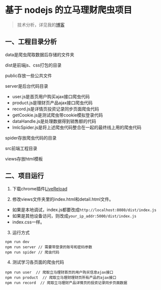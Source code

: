 # 基于 nodejs 的立马理财爬虫项目

> 技术分析，详见我的[博客](https://www.wty90.com/2018/01/17/lmlc-spider/)

## 一、工程目录分析

data是爬虫爬取数据后存储的文件夹

dist是前端js、css打包的目录

public存放一些公共文件

server是后台代码目录
* user.js是首页用户购买ajax接口爬虫代码
* product.js是理财页产品ajax接口爬虫代码
* record.js是详情页投资记录同步页面爬虫代码
* getCookie.js是测试爬虫带cookie模拟登录代码
* dataHandle.js是处理数据得到销售额的代码
* lmlcSpider.js是将上述爬虫代码整合在一起的最终线上用的爬虫代码

spider存放爬虫代码的目录

src前端工程目录

views存放html模板

## 二、项目运行
1. 下载chrome插件[LiveReload](https://chrome.google.com/webstore/detail/livereload/jnihajbhpnppcggbcgedagnkighmdlei)

2. 修改views文件夹里的index.html和detail.html文件。
* 如果是本地调试，index.js都要改成`http://localhost:8080/dist/index.js`  
* 如果是其他设备访问，则改成`your_ip_addr:5000/dist/index.js`
* index.css一样。 

3. 运行方式
```
npm run dev
npm run server // 需要带登录的账号和密码参数
npm run spider // 爬虫代码
```

4. 测试学习各页面的爬虫代码
```
npm run user  // 爬取立马理财首页的用户购买信息ajax接口
npm run product  // 爬取立马理财理财页所有产品的ajax接口
npm run record  // 爬取立马理财产品详情页的投资记录同步页面数据
```
